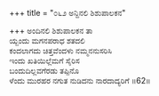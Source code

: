 +++
title = "೦೬೨ ಅನ್ದಿನಲಿ ಶಿಶುಪಾಲಕನ"

+++
ಅಂದಿನಲಿ ಶಿಶುಪಾಲಕನ ತಾ  
ಯ್ಬಂದು ಮಗನಪರಾಧ ಶತದಲಿ  
ಕಂದಲಾಗದು ಚಿತ್ತವೆಂದಳು ನಮ್ಮನನುಸರಿಸಿ  
ಇಂದು ಖತಿಯಿಲ್ಲೆಮಗೆ ಸೈರಿಸ  
ಬಂದುದಿಲ್ಲವಗೆರಡು ತಪ್ಪಿನೊ  
ಳೆಂದು ಮುರಹರ ನಗುತ ನುಡಿದನು ನಾರದಾದ್ಯರಿಗೆ    ॥62॥